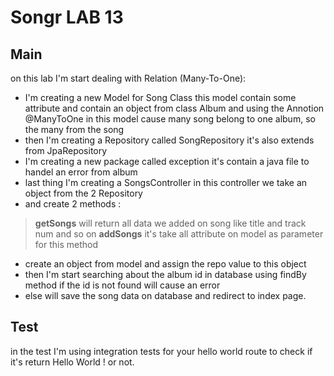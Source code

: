# Songr LAB 13
## Main
on this lab I'm start dealing with Relation (Many-To-One):
- I'm creating a new Model for Song Class this model contain some attribute and contain an object from class Album
and using the Annotion @ManyToOne in this model cause many song belong to one album, so the many from the song
- then I'm creating a Repository called SongRepository it's also extends from JpaRepository
- I'm creating a new package called exception it's contain a java file to handel an error from album
- last thing I'm creating a SongsController in this controller we take an object from the 2 Repository 
- and create 2 methods :
> **getSongs** will return all data we added on song like title and track num and so on
> **addSongs** it's take all attribute on model as parameter for this method
- create an object from model and assign the repo value to this object
- then I'm start searching about the album id in database using findBy method if the id is not found will cause an error
- else will save the song data on database and redirect to index page.

## Test

in the test I'm using integration tests for your hello world route to check if it's return Hello World ! or not.